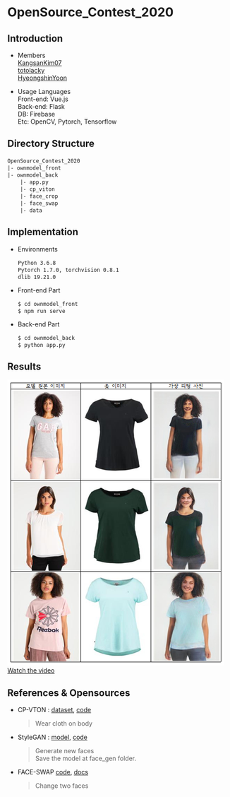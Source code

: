 # OpenSource_Contest_2020

## Introduction
*  Members \
[KangsanKim07](https://github.com/KangsanKim07) \
[totolacky](https://github.com/totolacky) \
[HyeongshinYoon](https://github.com/HyeongshinYoon)

* Usage Languages \
Front-end: Vue.js \
Back-end: Flask \
DB: Firebase \
Etc: OpenCV, Pytorch, Tensorflow

## Directory Structure
<pre><code>OpenSource_Contest_2020
|- ownmodel_front
|- ownmodel_back
    |- app.py
    |- cp_viton
    |- face_crop
    |- face_swap
    |- data
</code></pre>


## Implementation
* Environments
  <pre><code>Python 3.6.8
  Pytorch 1.7.0, torchvision 0.8.1
  dlib 19.21.0</code></pre>
* Front-end Part
  <pre><code>$ cd ownmodel_front
  $ npm run serve</code></pre>
* Back-end Part
  <pre><code>$ cd ownmodel_back
  $ python app.py</code></pre>

## Results

![result_image](./result.PNG) \
[Watch the video](https://www.youtube.com/watch?v=Z6GLrz0Pq2g&feature=youtu.be)


## References & Opensources

* CP-VTON : 
[dataset](https://onedrive.live.com/?cid=5435770760f02d2f&id=5435770760F02D2F%211156&authkey=!ABhfRrNiGogM8_o),
 [code](https://github.com/sergeywong/cp-vton)
    > Wear cloth on body


* StyleGAN :
[model](https://drive.google.com/file/d/1QlXFPIOFzsJyjZ1AtfpnVhqW4Z0r8GLZ/view),
 [code](https://github.com/rosinality/style-based-gan-pytorch)
    > Generate new faces \
    > Save the model at face_gen folder.


* FACE-SWAP
[code](https://github.com/BruceMacD/Face-Swap-OpenCV),
 [docs](https://www.learnopencv.com/face-swap-using-opencv-c-python/)
    >Change two faces

